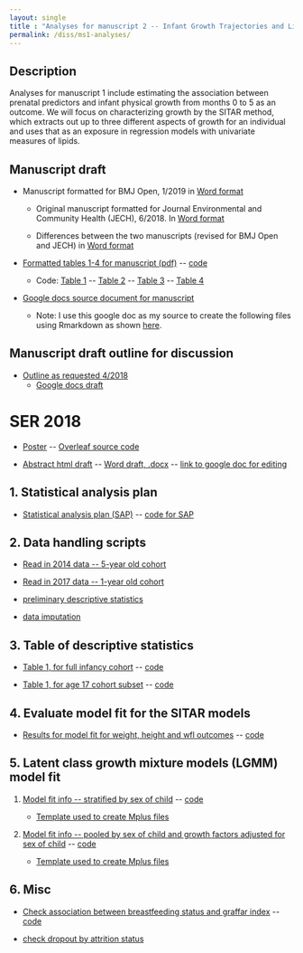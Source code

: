 ```yaml
---
layout: single
title : "Analyses for manuscript 2 -- Infant Growth Trajectories and Lipid Levels in Adolescence: Evidence from a Chilean Infancy Cohort"
permalink: /diss/ms1-analyses/
---
```


## Description

Analyses for manuscript 1 include estimating the association between prenatal predictors and infant physical growth from months 0 to 5 as an outcome. We will focus on characterizing growth by the SITAR method, which extracts out up to three different aspects of growth for an individual and uses that as an exposure in regression models with univariate measures of lipids.


## Manuscript draft

  * Manuscript formatted for BMJ Open, 1/2019 in [Word format](../../unc-dissertation-markdown-p2/includes/scripts/paper1/draft/bmj-open/full-manuscript-tosubmitdraft-bmjopen.docx)
    
      * Original manuscript formatted for Journal Environmental and Community Health (JECH), 6/2018. In [Word format](../../unc-dissertation-markdown-p2/includes/scripts/paper1/draft/full-manuscript-submitted.docx)
    
      * Differences between the two manuscripts (revised for BMJ Open and JECH) in [Word format](../../unc-dissertation-markdown-p2/includes/scripts/paper1/draft/bmj-open/track-changes-bmjopen.docx)


<!--   * [Word format](../../unc-dissertation-markdown-p2/includes/scripts/paper1/draft/full-manuscript-submitted.docx) -- [pdf format](../../unc-dissertation-markdown-p2/includes/scripts/paper1/draft/full-manuscript-submitted.pdf) -- [code for manuscript](../../unc-dissertation-markdown-p2/includes/scripts/paper1/draft/full-manuscript.Rmd) and [titlepage script](../../unc-dissertation-markdown-p2/includes/scripts/paper1/draft/ms-jech-titlepage.Rmd) and [tables](../../unc-dissertation-markdown-p2/includes/scripts/paper1/sitar-rev5/tables-ms-jech.Rmd) -->
    
<!--  * Draft manuscript in 
    * [Word format](../../unc-dissertation-markdown-p2/includes/scripts/paper1/draft/ms1.docx)
    * [pdf format](../../unc-dissertation-markdown-p2/includes/scripts/paper1/draft/ms1.pdf)
    * [html format](../../unc-dissertation-markdown-p2/includes/scripts/paper1/draft/ms1.html)-->

  * [Formatted tables 1-4 for manuscript (pdf)](../../unc-dissertation-markdown-p2/includes/scripts/paper1/sitar-rev5/tables-ms.pdf) -- [code](../../unc-dissertation-markdown-p2/includes/scripts/paper1/sitar-rev5/tables-ms.Rmd)
  
    * Code: [Table 1](../../unc-dissertation-markdown-p2/includes/scripts/paper1/sitar-rev5/table1-rev-ms.Rmd) -- [Table 2](../../unc-dissertation-markdown-p2/includes/scripts/paper1/sitar-rev5/table2-mice-ms.Rmd) -- [Table 3](../../unc-dissertation-markdown-p2/includes/scripts/paper1/sitar-rev5/table2-mice-ht-ms.Rmd) -- [Table 4](../../unc-dissertation-markdown-p2/includes/scripts/paper1/sitar-rev5/table2-mice-wfl-ms.Rmd)

  * [Google docs source document for manuscript](https://docs.google.com/document/d/1zlWE4Z0PSLQwszWSGy2mudiDxccHOi1ejrg7cmpAF1k/edit#heading=h.mm5idb2yubyc)

    * Note: I use this google doc as my source to create the following files using Rmarkdown as shown [here](/misc/edits/).
    

## Manuscript draft outline for discussion

  * [Outline as requested 4/2018](../../unc-dissertation-markdown-p2/includes/scripts/paper1/draft/ms1-discussion-outline.docx)
      * [Google docs draft](https://docs.google.com/document/d/1gdWsKwNg9iOMS9-bPFRTJq3RE0W64rEeFBDBTzccfeU/edit?usp=sharing)


# SER 2018

  * [Poster](../../unc-dissertation-markdown-p2/includes/scripts/paper1/draft/SER/sociodemographic-predictors-early.pdf) -- [Overleaf source code](https://www.overleaf.com/read/fjhffmnyjykc)

  * [Abstract html draft](../../unc-dissertation-markdown-p2/includes/scripts/paper1/draft/SER/SER2018-abstract-ms1.html)  -- [Word draft, .docx](../../unc-dissertation-markdown-p2/includes/scripts/paper1/draft/SER/SER2018-abstract-ms1.docx) -- [link to google doc for editing](https://docs.google.com/document/d/1cz2wNXp2VFLM3jG2q8v4F7hbK9Upsk_1_Y2BdhTi3pk/edit?usp=sharing)


<!--An overall summary can be found [here](../../unc-dissertation-markdown-p2/includes/scripts/paper1/overall-summary.html).-->


## 1. Statistical analysis plan

  * [Statistical analysis plan (SAP)](../../unc-dissertation-markdown-p2/includes/scripts/paper1/sap1.html) -- [code for SAP](../../unc-dissertation-markdown-p2/includes/scripts/paper1/sap1.Rmd)

<p></p>

## 2. Data handling scripts

  * [Read in 2014 data -- 5-year old cohort](../../unc-dissertation-markdown-p2/includes/scripts/paper1/Descriptive.Rmd)

  * [Read in 2017 data -- 1-year old cohort](../../unc-dissertation-markdown-p2/includes/scripts/paper1/read-phenotypes.Rmd)
  
  * [preliminary descriptive statistics](../../unc-dissertation-markdown-p2/includes/scripts/paper1/descriptive_statistics.Rmd)

  * [data imputation](../../unc-dissertation-markdown-p2/includes/scripts/paper1/table3-data-handle-weight-impute.Rmd)

<p></p>

## 3. Table of descriptive statistics

  * [Table 1, for full infancy cohort](../../unc-dissertation-markdown-p2/includes/scripts/paper1/table1-rev.html) -- [code](../../unc-dissertation-markdown-p2/includes/scripts/paper1/table1-rev.Rmd)


  * [Table 1, for age 17 cohort subset](../../unc-dissertation-markdown-p2/includes/scripts/paper1/table1.pdf) -- [code](../../unc-dissertation-markdown-p2/includes/scripts/paper1/table1.Rmd)

<p></p>

## 4. Evaluate model fit for the SITAR models

  * [Results for model fit for weight, height and wfl outcomes](../../unc-dissertation-markdown-p2/includes/scripts/paper1/sitar-rev5/fit-summary.html) -- [code](../../unc-dissertation-markdown-p2/includes/scripts/paper1/sitar-rev5/fit-summary.Rmd)


<!--
## 5. Association between sociodemographic predictors and infant growth through random effects from SITAR

### 5a. First, infancy cohort (full sample) with lasso point estimates


* [Results for weight](../../unc-dissertation-markdown-p2/includes/scripts/paper1/sitar-rev5/table2-mice.html) -- [code](../includes/scripts/paper1/sitar-rev5/table2-mice.Rmd)

* [Results for height](../../unc-dissertation-markdown-p2/includes/scripts/paper1/sitar-rev5/table2-mice-ht.html) -- [code](../includes/scripts/paper1/sitar-rev5/table2-mice-ht.Rmd)

* [Results for weight-for-length (wfl)](../../unc-dissertation-markdown-p2/includes/scripts/paper1/sitar-rev5/table2-mice-wfl.html) -- [code](../includes/scripts/paper1/sitar-rev5/table2-mice-wfl.Rmd)


### 5b. Subset (year 17 cohort) with a lasso approach to choose subset of confounders

1. [Results for weight](../../unc-dissertation-markdown-p2/includes/scripts/paper1/sitar-rev/table2-mice.html) -- [code](../includes/scripts/paper1/sitar-rev/table2-mice.Rmd)

2. [Results for height](../../unc-dissertation-markdown-p2/includes/scripts/paper1/sitar-rev/table2-mice-ht.html) -- [code](../includes/scripts/paper1/sitar-rev/table2-mice-ht.Rmd)

3. [Results for weight-for-length (wfl)](../../unc-dissertation-markdown-p2/includes/scripts/paper1/sitar-rev/table2-mice-wfl.html) -- [code](../includes/scripts/paper1/sitar-rev/table2-mice-wfl.Rmd)

### 5c. Same approach as Pizzi 2014 **[no longer using these results. For reference only.]** with subset (year 17 cohort)

**Paper**: Pizzi, Costanza, Tim J. Cole, Lorenzo Richiardi, Isabel dos-Santos-Silva, Camila Corvalan, and Bianca De Stavola. 2014. “Prenatal Influences on Size, Velocity and Tempo of Infant Growth: Findings from Three Contemporary Cohorts.” Edited by Guoying Wang. PLoS ONE 9 (2): e90291. doi:10.1371/journal.pone.0090291.

1. [Results for weight](../../unc-dissertation-markdown-p2/includes/scripts/paper1/table2-mice.html) -- [code](../includes/scripts/paper1/table2-mice.Rmd)

2. [Results for height](../../unc-dissertation-markdown-p2/includes/scripts/paper1/table2-mice-ht.html) -- [code](../includes/scripts/paper1/table2-mice-ht.Rmd)

3. [Results for weight-for-length (wfl)](../../unc-dissertation-markdown-p2/includes/scripts/paper1/table2-mice-wfl.html) -- [code](../includes/scripts/paper1/table2-mice-wfl.Rmd)

---
-->

## 5. Latent class growth mixture models (LGMM) model fit

  1. [Model fit info -- stratified by sex of child](../../unc-dissertation-markdown-p2/includes/scripts/paper1/lgmm/virtuallab/strat-sex/summarize-mplus-results-sex-strat.html) -- [code](../../unc-dissertation-markdown-p2/includes/scripts/paper1/lgmm/virtuallab/strat-sex/summarize-mplus-results-sex-strat.Rmd)

      - [Template used to create Mplus files](../../unc-dissertation-markdown-p2/includes/scripts/paper1/lgmm/virtuallab/template_mplus1-strat-sex.txt)
      
  2. [Model fit info -- pooled by sex of child and growth factors adjusted for sex of child](../../unc-dissertation-markdown-p2/includes/scripts/paper1/lgmm/virtuallab/pooled-fit/summarize-mplus-results-sex-pooled.html) -- [code](../../unc-dissertation-markdown-p2/includes/scripts/paper1/lgmm/virtuallab/pooled-fit/summarize-mplus-results-sex-pooled.Rmd)
  
        - [Template used to create Mplus files](../../unc-dissertation-markdown-p2/includes/scripts/paper1/lgmm/virtuallab/template_mplus1-pooled-fit.txt)
        

## 6. Misc

  * [Check association between breastfeeding status and graffar index](../../unc-dissertation-markdown-p2/includes/scripts/paper1/misc-table-compare-bf2.html) -- [code](../../unc-dissertation-markdown-p2/includes/scripts/paper1/misc-table-compare-bf2.Rmd)


   * [check dropout by attrition status](../../unc-dissertation-markdown-p2/includes/scripts/paper1/check-dropout.html)


<!-- The following scripts didn't adjust for sex -- just pooled

2. [Model fit info -- pooled across sex of child](../../unc-dissertation-markdown-p2/includes/scripts/paper1/lgmm/virtuallab/adj-sex/summarize-mplus-results.html) -- [code](../../unc-dissertation-markdown-p2/includes/scripts/paper1/lgmm/virtuallab/adj-sex/summarize-mplus-results.Rmd)

      - [Template used to create Mplus files](../../unc-dissertation-markdown-p2/includes/scripts/paper1/lgmm/virtuallab/template_mplus1-bysex.txt)
-->

<!--
### 6b. Association estimates

1. [Estimated association between maternal characterisics and child growth parameters -- pooled across sex of child](../../unc-dissertation-markdown-p2/includes/scripts/paper1/lgmm/virtuallab/assn/models-results-plots-assn.html) -- [code](../../unc-dissertation-markdown-p2/includes/scripts/paper1/lgmm/virtuallab/assn/models-results-plots-assn.Rmd)

### NOTE

I create the Mplus models with [MplusAutomation in R](../includes/scripts/paper1/lgmm/export-mplus.Rmd) with scripts to create batches of Mplus files that I run on batches of files in virtuallab with an [.R script](../../unc-dissertation-markdown-p2/includes/scripts/paper1/lgmm/virtuallab/run-models.R).

-->
